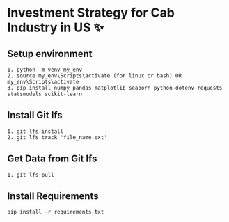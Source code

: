 # Investment Strategy for Cab Industry in US ✨

## Setup environment
```
1. python -m venv my_env
2. source my_env\Scripts\activate (for linux or bash) OR my_env\Scripts\activate
3. pip install numpy pandas matplotlib seaborn python-dotenv requests statsmodels scikit-learn 
```
## Install Git lfs
```
1. git lfs install
2. git lfs track 'file_name.ext'
```

## Get Data from Git lfs
```
1. git lfs pull
```

## Install Requirements
```
pip install -r requirements.txt
```